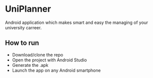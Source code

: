 # UniPlanner
Android application which makes smart and easy the managing of your university carreer.

## How to run
- Download/clone the repo
- Open the project with Android Studio
- Generate the .apk
- Launch the app on any Android smartphone
